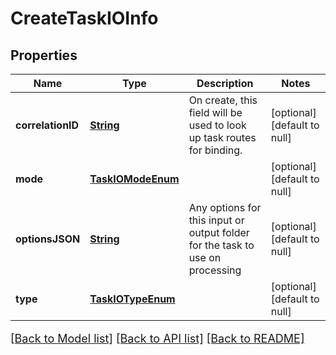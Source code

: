# CreateTaskIOInfo
## Properties

Name | Type | Description | Notes
------------ | ------------- | ------------- | -------------
**correlationID** | [**String**](string.md) | On create, this field will be used to look up task routes for binding. | [optional] [default to null]
**mode** | [**TaskIOModeEnum**](TaskIOModeEnum.md) |  | [optional] [default to null]
**optionsJSON** | [**String**](string.md) | Any options for this input or output folder for the task to use on processing | [optional] [default to null]
**type** | [**TaskIOTypeEnum**](TaskIOTypeEnum.md) |  | [optional] [default to null]

[[Back to Model list]](../README.md#documentation-for-models) [[Back to API list]](../README.md#documentation-for-api-endpoints) [[Back to README]](../README.md)

<style>
     p, ul, ol, li { font-size: 18px !important;}
</style>

